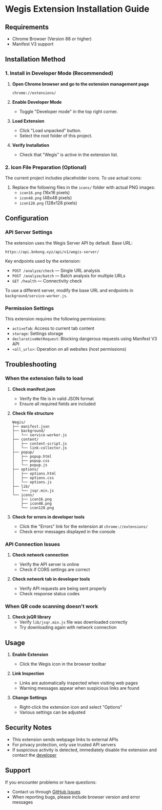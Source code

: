 # Wegis Extension Installation Guide

## Requirements

- Chrome Browser (Version 88 or higher)
- Manifest V3 support

## Installation Method

### 1. Install in Developer Mode (Recommended)

1. **Open Chrome browser and go to the extension management page**

   ```
   chrome://extensions/
   ```

2. **Enable Developer Mode**

   - Toggle "Developer mode" in the top right corner.

3. **Load Extension**

   - Click "Load unpacked" button.
   - Select the root folder of this project.

4. **Verify Installation**
   - Check that "Wegis" is active in the extension list.

### 2. Icon File Preparation (Optional)

The current project includes placeholder icons. To use actual icons:

1. Replace the following files in the `icons/` folder with actual PNG images:
   - `icon16.png` (16x16 pixels)
   - `icon48.png` (48x48 pixels)
   - `icon128.png` (128x128 pixels)

## Configuration

### API Server Settings

The extension uses the Wegis Server API by default. Base URL:

```
https://api.bnbong.xyz/api/v1/wegis-server/
```

Key endpoints used by the extension:

- `POST /analyze/check` — Single URL analysis
- `POST /analyze/batch` — Batch analysis for multiple URLs
- `GET /health` — Connectivity check

To use a different server, modify the base URL and endpoints in `background/service-worker.js`.

### Permission Settings

This extension requires the following permissions:

- `activeTab`: Access to current tab content
- `storage`: Settings storage
- `declarativeNetRequest`: Blocking dangerous requests using Manifest V3 API
- `<all_urls>`: Operation on all websites (host permissions)

## Troubleshooting

### When the extension fails to load

1. **Check manifest.json**

   - Verify the file is in valid JSON format
   - Ensure all required fields are included

2. **Check file structure**

   ```
   Wegis/
   ├── manifest.json
   ├── background/
   │   └── service-worker.js
   ├── content/
   │   ├── content-script.js
   │   └── link-collector.js
   ├── popup/
   │   ├── popup.html
   │   ├── popup.css
   │   └── popup.js
   ├── options/
   │   ├── options.html
   │   ├── options.css
   │   └── options.js
   ├── lib/
   │   └── jsqr.min.js
   └── icons/
       ├── icon16.png
       ├── icon48.png
       └── icon128.png
   ```

3. **Check for errors in developer tools**
   - Click the "Errors" link for the extension at `chrome://extensions/`
   - Check error messages displayed in the console

### API Connection Issues

1. **Check network connection**

   - Verify the API server is online
   - Check if CORS settings are correct

2. **Check network tab in developer tools**
   - Verify API requests are being sent properly
   - Check response status codes

### When QR code scanning doesn't work

1. **Check jsQR library**
   - Verify `lib/jsqr.min.js` file was downloaded correctly
   - Try downloading again with network connection

## Usage

1. **Enable Extension**

   - Click the Wegis icon in the browser toolbar

2. **Link Inspection**

   - Links are automatically inspected when visiting web pages
   - Warning messages appear when suspicious links are found

3. **Change Settings**
   - Right-click the extension icon and select "Options"
   - Various settings can be adjusted

## Security Notes

- This extension sends webpage links to external APIs
- For privacy protection, only use trusted API servers
- If suspicious activity is detected, immediately disable the extension and contact the [developer](mailto:bbbong9@gmail.com)

## Support

If you encounter problems or have questions:

- Contact us through [GitHub Issues](https://github.com/bnbong/Wegis/issues)
- When reporting bugs, please include browser version and error messages
